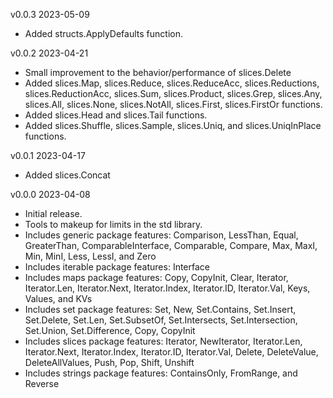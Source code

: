 v0.0.3  2023-05-09

 * Added structs.ApplyDefaults function.

v0.0.2  2023-04-21

 * Small improvement to the behavior/performance of slices.Delete
 * Added slices.Map, slices.Reduce, slices.ReduceAcc, slices.Reductions,
   slices.ReductionAcc, slices.Sum, slices.Product, slices.Grep, slices.Any,
   slices.All, slices.None, slices.NotAll, slices.First, slices.FirstOr
   functions.
 * Added slices.Head and slices.Tail functions.
 * Added slices.Shuffle, slices.Sample, slices.Uniq, and slices.UniqInPlace
   functions.

v0.0.1  2023-04-17

 * Added slices.Concat

v0.0.0  2023-04-08

 * Initial release.
 * Tools to makeup for limits in the std library.
 * Includes generic package features: Comparison, LessThan, Equal, GreaterThan, 
   ComparableInterface, Comparable, Compare, Max, MaxI, Min, MinI,
   Less, LessI, and Zero
 * Includes iterable package features: Interface
 * Includes maps package features: Copy, CopyInit, Clear, Iterator, 
   Iterator.Len, Iterator.Next, Iterator.Index, Iterator.ID, Iterator.Val, Keys,
   Values, and KVs
 * Includes set package features: Set, New, Set.Contains, Set.Insert, 
   Set.Delete, Set.Len, Set.SubsetOf, Set.Intersects, Set.Intersection,
   Set.Union, Set.Difference, Copy, CopyInit
 * Includes slices package features: Iterator, NewIterator, Iterator.Len,
   Iterator.Next, Iterator.Index, Iterator.ID, Iterator.Val, Delete, 
   DeleteValue, DeleteAllValues, Push, Pop, Shift, Unshift
 * Includes strings package features: ContainsOnly, FromRange, and Reverse
